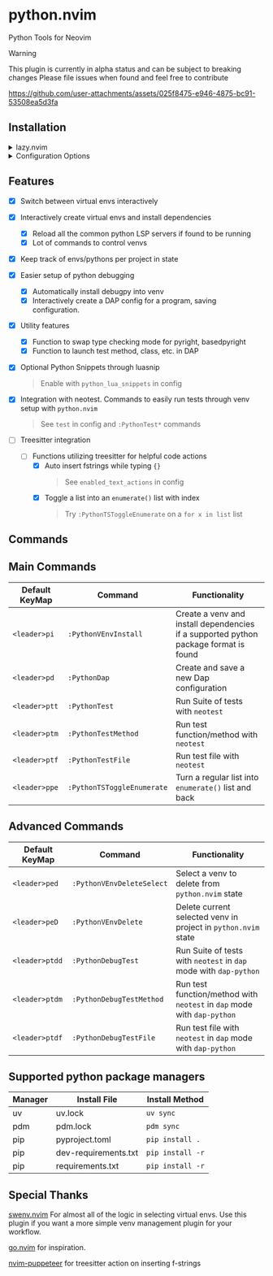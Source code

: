# python.nvim

Python Tools for Neovim

> [!WARNING]
> This plugin is currently in alpha status and can be subject to breaking changes
> Please file issues when found and feel free to contribute

https://github.com/user-attachments/assets/025f8475-e946-4875-bc91-53508ea5d3fa

## Installation

<details>
<summary>lazy.nvim</summary>

**Example Config**

```lua
return {
  ---@module 'python'
  {
    "joshzcold/python.nvim",
    ---@type python.Config
    opts = { ---@diagnostic disable-line: missing-fields`
    },
    init = function()
      vim.api.nvim_set_keymap(
        "n",
        "<leader>pv",
        '<cmd>lua require("python.venv").pick_venv()<cr>',
        { desc = "Python pick venv" }
      )
    end,
  }
}
```

**Include Snippets** by enabling `python_lua_snippets` and adding LuaSnip as a dependency

```lua
return {
  ---@module 'python'
  {
    "joshzcold/python.nvim",
    ---@type python.Config
    opts = { ---@diagnostic disable-line: missing-fields`
        python_lua_snippets = true
    },
  }
}
```

</details>

<details>
<summary>Configuration Options</summary>

```lua
return {
  ---@module 'python'
  {
    "joshzcold/python.nvim",
    ---@type python.Config
    opts = {
        -- Should return a list of tables with a `name` and a `path` entry each.
        -- Gets the argument `venvs_path` set below.
        -- By default just lists the entries in `venvs_path`.
        ---@return VEnv[]
        get_venvs = function(venvs_path)
            return require('python.venv').get_venvs(venvs_path)
        end,
        -- Path for venvs picker
        venvs_path = vim.fn.expand('~/.virtualenvs'),
        -- Something to do after setting an environment
        post_set_venv = nil,
        -- base path for creating new venvs
        auto_create_venv_path = function(parent_dir)
            return vim.fs.joinpath(parent_dir, '.venv')
        end,
        -- Patterns for autocmd LspAttach that trigger the auto venv logic
        -- Add onto this list if you depend on venvs for other file types
        -- like .yaml, .yml for ansible
        auto_venv_lsp_attach_patterns = { "*.py" },

        -- Filetypes to activate commands for python.nvim
        command_setup_filetypes = { "python" },

        -- Load python.nvim python snippets
        python_lua_snippets = false,

        -- List of text actions to take on InsertLeave, TextChanged
        -- Put in empty table or nil to disable
        enabled_text_actions = {
            "f-strings" -- When inserting {}, put in an f-string
        },
        -- Adjust when enabled_text_actions is triggered
        enabled_text_actions_autocmd_events = { "InsertLeave", "TextChanged" },

        -- Load python keymaps. Everything starting with <leader>p...
        keymaps = {
            -- following nvim_set_keymap() mode, lhs, rhs, opts
            mappings = {
            ['<leader>pv'] = { "n", "<cmd>PythonVEnvPick<cr>", { desc = "python.nvim: pick venv" } },
            ['<leader>pi'] = { "n", "<cmd>PythonVEnvInstall<cr>", { desc = "python.nvim: python venv install" } },
            ['<leader>pd'] = { "n", "<cmd>PythonDap<cr>", { desc = "python.nvim: python run debug program" } },

            -- Test Actions
            ['<leader>ptt'] = { "n", "<cmd>PythonTest<cr>", { desc = "python.nvim: python run test suite" } },
            ['<leader>ptm'] = { "n", "<cmd>PythonTestMethod<cr>", { desc = "python.nvim: python run test method" } },
            ['<leader>ptf'] = { "n", "<cmd>PythonTestFile<cr>", { desc = "python.nvim: python run test file" } },
            ['<leader>ptdd'] = { "n", "<cmd>PythonDebugTest<cr>", { desc = "python.nvim: run test suite in debug mode." } },
            ['<leader>ptdm'] = { "n", "<cmd>PythonDebugTestMethod<cr>", { desc = "python.nvim: run test method in debug mode." } },
            ['<leader>ptdf'] = { "n", "<cmd>PythonDebugTestFile<cr>", { desc = "python.nvim: run test file in debug mode." } },

            -- VEnv Actions
            ['<leader>ped'] = { "n", "<cmd>PythonVEnvDeleteSelect<cr>", { desc = "python.nvim: select and delete a known venv." } },
            ['<leader>peD'] = { "n", "<cmd>PythonVEnvDelete<cr>", { desc = "python.nvim: delete current venv set." } },
            }
        },
        -- Settings regarding ui handling
        ui = {
            -- Amount of time to pause closing of ui after a finished task
            ui_close_timeout = 5000,
            -- zindex of new ui elements.
            zindex = 999,
            -- Default ui style for interfaces created by python.nvim
            ---@alias python_ui_default_style "'popup'|nil"
            default_ui_style = "popup",
            popup = {
            demensions = {
                width = "60",
                height = "25"
            }
            }
        },

        -- Tell neotest-python which test runner to use
        test = {
            test_runner = "pytest"
        }
    }
  }
}

```

</details>

## Features

- [x] Switch between virtual envs interactively
- [x] Interactively create virtual envs and install dependencies

  - [x] Reload all the common python LSP servers if found to be running
  - [x] Lot of commands to control venvs

- [x] Keep track of envs/pythons per project in state

- [x] Easier setup of python debugging

  - [x] Automatically install debugpy into venv
  - [x] Interactively create a DAP config for a program, saving configuration.

- [x] Utility features

  - [x] Function to swap type checking mode for pyright, basedpyright
  - [x] Function to launch test method, class, etc. in DAP

- [x] Optional Python Snippets through luasnip
    > Enable with `python_lua_snippets` in config

- [x] Integration with neotest. Commands to easily run tests through venv setup with `python.nvim`
    > See `test` in config and `:PythonTest*` commands

- [ ] Treesitter integration
  - [ ] Functions utilizing treesitter for helpful code actions
    - [x] Auto insert fstrings while typing `{}`
      > See `enabled_text_actions` in config
    - [x] Toggle a list into an `enumerate()` list with index
      > Try `:PythonTSToggleEnumerate` on a `for x in list` list

## Commands

## Main Commands

| Default KeyMap | Command                    | Functionality                                                                        |
| -------------- | -------------------------- | ------------------------------------------------------------------------------------ |
| `<leader>pi`   | `:PythonVEnvInstall`       | Create a venv and install dependencies if a supported python package format is found |
| `<leader>pd`   | `:PythonDap`               | Create and save a new Dap configuration                                              |
| `<leader>ptt`  | `:PythonTest`              | Run Suite of tests with `neotest`                                                    |
| `<leader>ptm`  | `:PythonTestMethod`        | Run test function/method with `neotest`                                              |
| `<leader>ptf`  | `:PythonTestFile`          | Run test file with `neotest`                                                         |
| `<leader>ppe`  | `:PythonTSToggleEnumerate` | Turn a regular list into `enumerate()` list and back                                 |

## Advanced Commands

| Default KeyMap | Command                   | Functionality                                                           |
| -------------- | ------------------------- | ----------------------------------------------------------------------- |
| `<leader>ped`  | `:PythonVEnvDeleteSelect` | Select a venv to delete from `python.nvim` state                        |
| `<leader>peD`  | `:PythonVEnvDelete`       | Delete current selected venv in project in `python.nvim` state          |
| `<leader>ptdd` | `:PythonDebugTest`        | Run Suite of tests with `neotest` in `dap` mode with `dap-python`       |
| `<leader>ptdm` | `:PythonDebugTestMethod`  | Run test function/method with `neotest` in `dap` mode with `dap-python` |
| `<leader>ptdf` | `:PythonDebugTestFile`    | Run test file with `neotest` in `dap` mode with `dap-python`            |

## Supported python package managers

| Manager | Install File         | Install Method   |
| ------- | -------------------- | ---------------- |
| uv      | uv.lock              | `uv sync`        |
| pdm     | pdm.lock             | `pdm sync`       |
| pip     | pyproject.toml       | `pip install .`  |
| pip     | dev-requirements.txt | `pip install -r` |
| pip     | requirements.txt     | `pip install -r` |

## Special Thanks

[swenv.nvim](https://github.com/AckslD/swenv.nvim) For almost all of the logic in selecting virtual envs.
Use this plugin if you want a more simple venv management plugin for your workflow.

[go.nvim](https://github.com/ray-x/go.nvim) for inspiration.

[nvim-puppeteer](https://github.com/chrisgrieser/nvim-puppeteer) for treesitter action on inserting f-strings
